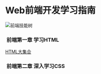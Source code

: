 #  Web前端开发学习指南  

![前端技能树](https://ss0.bdstatic.com/94oJfD_bAAcT8t7mm9GUKT-xh_/timg?image&quality=100&size=b4000_4000&sec=1497582854&di=fa3b9b45ad07ff03ddd80284e84ddea9&src=http://7xvjap.com1.z0.glb.clouddn.com/2016-03-05-01.jpg)  
###  前端第一章 学习HTML  
[HTML大集合](web_fe/FEhtml)  

###  前端第二章 深入学习CSS



  


